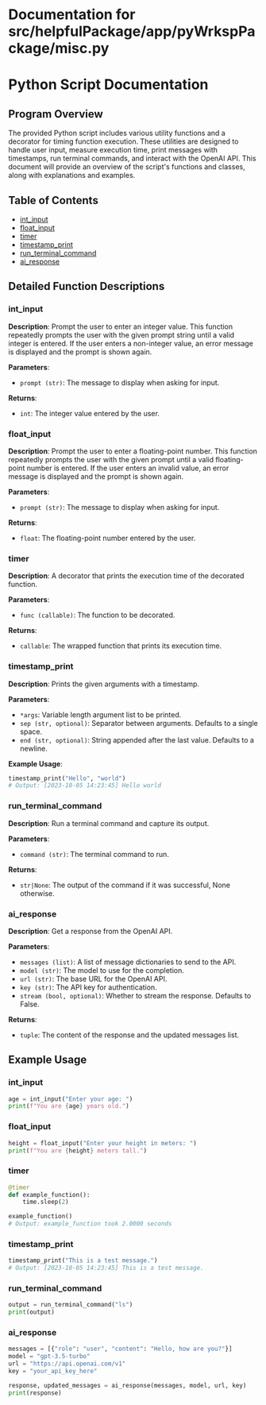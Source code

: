 # Documentation for src/helpfulPackage/app/pyWrkspPackage/misc.py

# Python Script Documentation

## Program Overview

The provided Python script includes various utility functions and a decorator for timing function execution. These utilities are designed to handle user input, measure execution time, print messages with timestamps, run terminal commands, and interact with the OpenAI API. This document will provide an overview of the script's functions and classes, along with explanations and examples.

## Table of Contents

- [int_input](#int_input)
- [float_input](#float_input)
- [timer](#timer)
- [timestamp_print](#timestamp_print)
- [run_terminal_command](#run_terminal_command)
- [ai_response](#ai_response)

## Detailed Function Descriptions

### int_input

**Description**: Prompt the user to enter an integer value. This function repeatedly prompts the user with the given prompt string until a valid integer is entered. If the user enters a non-integer value, an error message is displayed and the prompt is shown again.

**Parameters**:
- `prompt (str)`: The message to display when asking for input.

**Returns**:
- `int`: The integer value entered by the user.

### float_input

**Description**: Prompt the user to enter a floating-point number. This function repeatedly prompts the user with the given prompt until a valid floating-point number is entered. If the user enters an invalid value, an error message is displayed and the prompt is shown again.

**Parameters**:
- `prompt (str)`: The message to display when asking for input.

**Returns**:
- `float`: The floating-point number entered by the user.

### timer

**Description**: A decorator that prints the execution time of the decorated function.

**Parameters**:
- `func (callable)`: The function to be decorated.

**Returns**:
- `callable`: The wrapped function that prints its execution time.

### timestamp_print

**Description**: Prints the given arguments with a timestamp.

**Parameters**:
- `*args`: Variable length argument list to be printed.
- `sep (str, optional)`: Separator between arguments. Defaults to a single space.
- `end (str, optional)`: String appended after the last value. Defaults to a newline.

**Example Usage**:
```python
timestamp_print("Hello", "world")
# Output: [2023-10-05 14:23:45] Hello world
```

### run_terminal_command

**Description**: Run a terminal command and capture its output.

**Parameters**:
- `command (str)`: The terminal command to run.

**Returns**:
- `str|None`: The output of the command if it was successful, None otherwise.

### ai_response

**Description**: Get a response from the OpenAI API.

**Parameters**:
- `messages (list)`: A list of message dictionaries to send to the API.
- `model (str)`: The model to use for the completion.
- `url (str)`: The base URL for the OpenAI API.
- `key (str)`: The API key for authentication.
- `stream (bool, optional)`: Whether to stream the response. Defaults to False.

**Returns**:
- `tuple`: The content of the response and the updated messages list.

## Example Usage

### int_input

```python
age = int_input("Enter your age: ")
print(f"You are {age} years old.")
```

### float_input

```python
height = float_input("Enter your height in meters: ")
print(f"You are {height} meters tall.")
```

### timer

```python
@timer
def example_function():
    time.sleep(2)

example_function()
# Output: example_function took 2.0000 seconds
```

### timestamp_print

```python
timestamp_print("This is a test message.")
# Output: [2023-10-05 14:23:45] This is a test message.
```

### run_terminal_command

```python
output = run_terminal_command("ls")
print(output)
```

### ai_response

```python
messages = [{"role": "user", "content": "Hello, how are you?"}]
model = "gpt-3.5-turbo"
url = "https://api.openai.com/v1"
key = "your_api_key_here"

response, updated_messages = ai_response(messages, model, url, key)
print(response)
```
